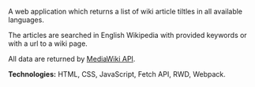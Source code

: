 A web application which returns a list of wiki article tiltles in all available languages.

The articles are searched in English Wikipedia with provided keywords or with a url to a wiki page.

All data are returned by [MediaWiki API](https://www.mediawiki.org/wiki/API:Main_page).

**Technologies:** HTML, CSS, JavaScript, Fetch API, RWD, Webpack.
